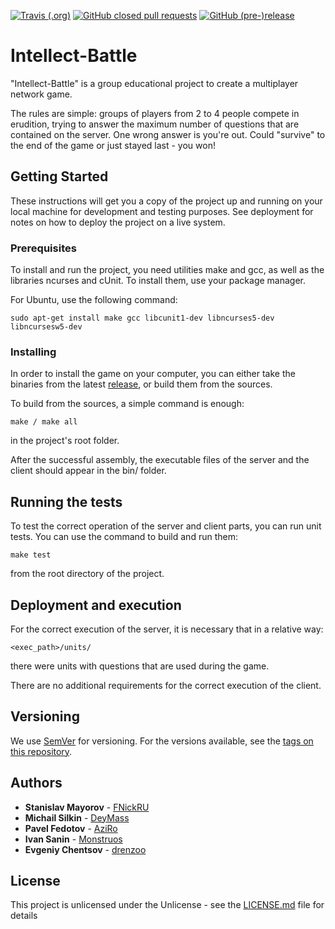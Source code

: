[![Travis (.org)](https://img.shields.io/travis/FNickRU/Intellect-Battle.svg?style=popout)](https://travis-ci.org/FNickRU/Intellect-Battle)
[![GitHub closed pull requests](https://img.shields.io/github/issues-pr-closed/FNickRU/Intellect-Battle.svg?style=popout)](https://github.com/FNickRU/Intellect-Battle/pulls)
[![GitHub (pre-)release](https://img.shields.io/github/release/FNickRU/Intellect-Battle/all.svg?style=popout)](https://github.com/FNickRU/Intellect-Battle/releases)

# Intellect-Battle

"Intellect-Battle" is a group educational project to create a multiplayer network game.

The rules are simple: groups of players from 2 to 4 people compete in erudition, trying to answer the maximum number of questions that are contained on the server. One wrong answer is you're out. Could "survive" to the end of the game or just stayed last - you won!

## Getting Started

These instructions will get you a copy of the project up and running on your local machine for development and testing purposes. See deployment for notes on how to deploy the project on a live system.

### Prerequisites

To install and run the project, you need utilities make and gcc, as well as the libraries ncurses and cUnit. To install them, use your package manager.

For Ubuntu, use the following command:

```
sudo apt-get install make gcc libcunit1-dev libncurses5-dev libncursesw5-dev
```

### Installing

In order to install the game on your computer, you can either take the binaries from the latest [release](https://github.com/FNickRU/Intellect-Battle/releases), or build them from the sources.

To build from the sources, a simple command is enough:

```
make / make all
```

in the project's root folder.

After the successful assembly, the executable files of the server and the client should appear in the bin/ folder.

## Running the tests

To test the correct operation of the server and client parts, you can run unit tests. You can use the command to build and run them:

```
make test
```

from the root directory of the project.

## Deployment and execution

For the correct execution of the server, it is necessary that in a relative way:

```
<exec_path>/units/
```

there were units with questions that are used during the game.

There are no additional requirements for the correct execution of the client.

## Versioning

We use [SemVer](http://semver.org/) for versioning. For the versions available, see the [tags on this repository](https://github.com/FNickRU/Intellect-Battle/tags). 

## Authors

* **Stanislav Mayorov** - [FNickRU](https://github.com/FNickRU)
* **Michail Silkin** - [DeyMass](https://github.com/DeyMass)
* **Pavel Fedotov** - [AziRo](https://github.com/AziRo)
* **Ivan Sanin** - [Monstruos](https://github.com/Monstruos)
* **Evgeniy Chentsov** - [drenzoo](https://github.com/drenzoo)

## License

This project is unlicensed under the Unlicense - see the [LICENSE.md](LICENSE.md) file for details
